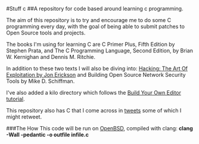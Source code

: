 #Stuff c 
##A repository for code based around learning c programming.

The aim of this repository is to try and encourage me to do some C programming every day, with the goal of being able to submit patches to Open Source tools and projects.

The books I'm using for learning C are C Primer Plus, Fifth Edition by Stephen Prata, and The C Programming Language, Second Edition, by Brian W. Kernighan and Dennis M. Ritchie.

In addition to these two texts I will also be diving into: [Hacking: The Art Of Exploitation by Jon Erickson](https://www.nostarch.com/hacking2.htm) and Building Open Source Network Security Tools by Mike D. Schiffman.

I've also added a kilo directory which follows the [Build Your Own Editor tutorial](http://viewsourcecode.org/snaptoken/kilo/index.html).

This repository also has C that I come across in [tweets](https://twitter.com/fcbsd) some of which I might retweet.

###The How
This code will be run on [OpenBSD](https://www.openbsd.org), compiled with clang:
**clang -Wall -pedantic -o outfile infile.c**
